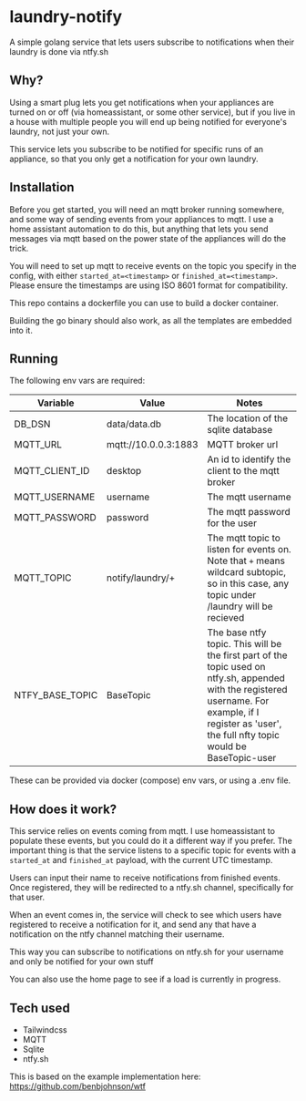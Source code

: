 # laundry-notify

A simple golang service that lets users subscribe to notifications when their laundry is done via ntfy.sh

## Why?

Using a smart plug lets you get notifications when your appliances are turned on or off (via homeassistant, or some other service), but if you live in a house with multiple people you will end up being notified for everyone's laundry, not just your own.

This service lets you subscribe to be notified for specific runs of an appliance, so that you only get a notification for your own laundry.

## Installation

Before you get started, you will need an mqtt broker running somewhere, and some way of sending events from your appliances to mqtt. I use a home assistant automation to do this, but anything that lets you send messages via mqtt based on the power state of the appliances will do the trick.

You will need to set up mqtt to receive events on the topic you specify in the config, with either `started_at=<timestamp>` or `finished_at=<timestamp>`. Please ensure the timestamps are using ISO 8601 format for compatibility.

This repo contains a dockerfile you can use to build a docker container.

Building the go binary should also work, as all the templates are embedded into it.

## Running

The following env vars are required:

| Variable            | Value                    |Notes
|---------------------|--------------------------|-----
| DB_DSN              | data/data.db             |The location of the sqlite database
| MQTT_URL            | mqtt://10.0.0.3:1883     |MQTT broker url
| MQTT_CLIENT_ID      | desktop                  |An id to identify the client to the mqtt broker
| MQTT_USERNAME       | username                 |The mqtt username
| MQTT_PASSWORD       | password                 |The mqtt password for the user
| MQTT_TOPIC          | notify/laundry/+         |The mqtt topic to listen for events on. Note that `+` means wildcard subtopic, so in this case, any topic under /laundry will be recieved
| NTFY_BASE_TOPIC     | BaseTopic                |The base ntfy topic. This will be the first part of the topic used on ntfy.sh, appended with the registered username. For example, if I register as 'user', the full nfty topic would be BaseTopic-user

These can be provided via docker (compose) env vars, or using a .env file.

## How does it work?

This service relies on events coming from mqtt. I use homeassistant to populate these events, but you could do it a different way if you prefer. The important thing is that the service listens to a specific topic for events with a `started_at` and `finished_at` payload, with the current UTC timestamp.

Users can input their name to receive notifications from finished events. Once registered, they will be redirected to a ntfy.sh channel, specifically for that user.

When an event comes in, the service will check to see which users have registered to receive a notification for it, and send any that have a notification on the ntfy channel matching their username.

This way you can subscribe to notifications on ntfy.sh for your username and only be notified for your own stuff

You can also use the home page to see if a load is currently in progress.

## Tech used

- Tailwindcss
- MQTT
- Sqlite
- ntfy.sh

This is based on the example implementation here: https://github.com/benbjohnson/wtf
